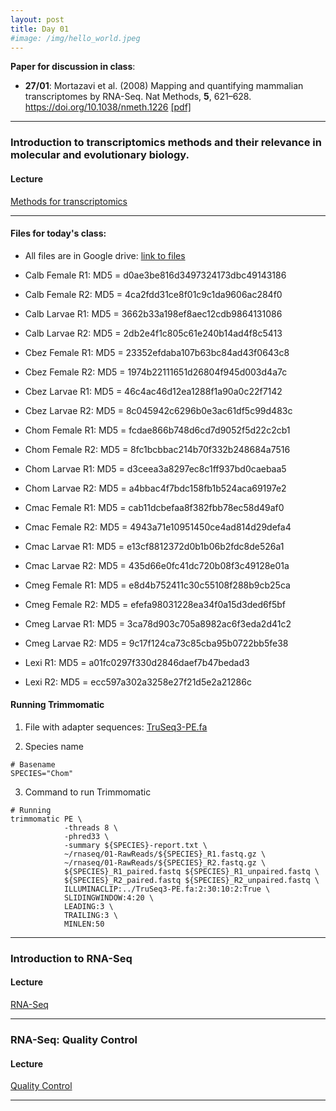 ```yaml
---
layout: post
title: Day 01
#image: /img/hello_world.jpeg
---
```


**Paper for discussion in class**: 

- **27/01**: Mortazavi et al. (2008) Mapping and quantifying mammalian transcriptomes by RNA-Seq. Nat Methods, **5**, 621–628. https://doi.org/10.1038/nmeth.1226 [[pdf]](../pdf/Mortazavietal2008.pdf)

---

### Introduction to transcriptomics methods and their relevance in molecular and evolutionary biology. 

#### Lecture
[Methods for transcriptomics](../pdf/Day02-A.pdf)

---

#### Files for today's class:  

- All files are in Google drive: [link to files]([../files/drive](https://drive.google.com/drive/folders/1lp6qrIan160p0PZX7-Fu_0COtPF2t7Yt?usp=share_link)) 

- Calb Female R1: MD5 = d0ae3be816d3497324173dbc49143186
- Calb Female R2: MD5 = 4ca2fdd31ce8f01c9c1da9606ac284f0

- Calb Larvae R1: MD5 = 3662b33a198ef8aec12cdb9864131086
- Calb Larvae R2: MD5 = 2db2e4f1c805c61e240b14ad4f8c5413
  
- Cbez Female R1: MD5 = 23352efdaba107b63bc84ad43f0643c8
- Cbez Female R2: MD5 = 1974b22111651d26804f945d003d4a7c
  
- Cbez Larvae R1: MD5 = 46c4ac46d12ea1288f1a90a0c22f7142
- Cbez Larvae R2: MD5 = 8c045942c6296b0e3ac61df5c99d483c
  
- Chom Female R1: MD5 = fcdae866b748d6cd7d9052f5d22c2cb1
- Chom Female R2: MD5 = 8fc1bcbbac214b70f332b248684a7516
  
- Chom Larvae R1: MD5 = d3ceea3a8297ec8c1ff937bd0caebaa5
- Chom Larvae R2: MD5 = a4bbac4f7bdc158fb1b524aca69197e2
  
- Cmac Female R1: MD5 = cab11dcbefaa8f382fbb78ec58d49af0
- Cmac Female R2: MD5 = 4943a71e10951450ce4ad814d29defa4
  
- Cmac Larvae R1: MD5 = e13cf8812372d0b1b06b2fdc8de526a1
- Cmac Larvae R2: MD5 = 435d66e0fc41dc720b08f3c49128e01a
  
- Cmeg Female R1: MD5 = e8d4b752411c30c55108f288b9cb25ca
- Cmeg Female R2: MD5 = efefa98031228ea34f0a15d3ded6f5bf
  
- Cmeg Larvae R1: MD5 = 3ca78d903c705a8982ac6f3eda2d41c2
- Cmeg Larvae R2: MD5 = 9c17f124ca73c85cba95b0722bb5fe38
  
- Lexi R1: MD5 = a01fc0297f330d2846daef7b47bedad3
- Lexi R2: MD5 = ecc597a302a3258e27f21d5e2a21286c

#### Running Trimmomatic

1. File with adapter sequences: [TruSeq3-PE.fa](../files/TruSeq3-PE.fa)

3. Species name
```
# Basename
SPECIES="Chom"
```
3. Command to run Trimmomatic
```
# Running
trimmomatic PE \
            -threads 8 \
            -phred33 \
            -summary ${SPECIES}-report.txt \
            ~/rnaseq/01-RawReads/${SPECIES}_R1.fastq.gz \
            ~/rnaseq/01-RawReads/${SPECIES}_R2.fastq.gz \
            ${SPECIES}_R1_paired.fastq ${SPECIES}_R1_unpaired.fastq \
            ${SPECIES}_R2_paired.fastq ${SPECIES}_R2_unpaired.fastq \
            ILLUMINACLIP:../TruSeq3-PE.fa:2:30:10:2:True \
            SLIDINGWINDOW:4:20 \
            LEADING:3 \
            TRAILING:3 \
            MINLEN:50
```


---

### Introduction to RNA-Seq 

#### Lecture
[RNA-Seq](../pdf/Day02-B.pdf)

---

### RNA-Seq: Quality Control  

#### Lecture
[Quality Control](../pdf/Day02-C.pdf)

---
    
    
